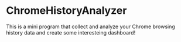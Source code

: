 # ChromeHistoryAnalyzer
This is a mini program that collect and analyze your Chrome browsing history data and create some interesteing dashboard!
